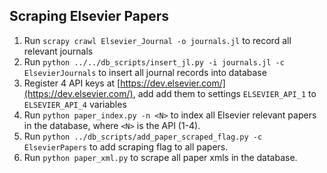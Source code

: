 ## Scraping Elsevier Papers

1. Run `scrapy crawl Elsevier_Journal -o journals.jl` to record all relevant journals
2. Run `python ../../db_scripts/insert_jl.py -i journals.jl -c ElsevierJournals` to insert all journal records into database
3. Register 4 API keys at [https://dev.elsevier.com/](https://dev.elsevier.com/), add add them to settings `ELSEVIER_API_1` to `ELSEVIER_API_4` variables
4. Run `python paper_index.py -n <N>` to index all Elsevier relevant papers in the database, where `<N>` is the API (1-4).
5. Run `python ../db_scripts/add_paper_scraped_flag.py -c ElsevierPapers` to add scraping flag to all papers.
6. Run `python paper_xml.py` to scrape all paper xmls in the database.